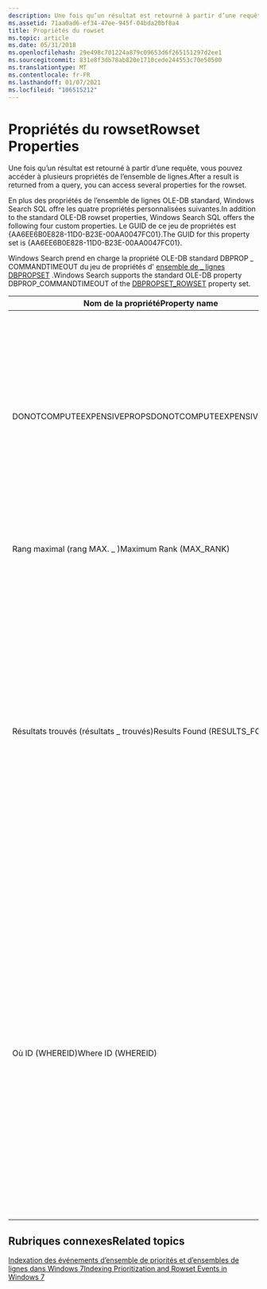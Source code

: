 ```yaml
---
description: Une fois qu’un résultat est retourné à partir d’une requête, vous pouvez accéder à plusieurs propriétés de l’ensemble de lignes.
ms.assetid: 71aa0ad6-ef34-47ee-945f-04bda20bf8a4
title: Propriétés du rowset
ms.topic: article
ms.date: 05/31/2018
ms.openlocfilehash: 29e498c701224a879c09653d6f265151297d2ee1
ms.sourcegitcommit: 831e8f3db78ab820e1710cede244553c70e50500
ms.translationtype: MT
ms.contentlocale: fr-FR
ms.lasthandoff: 01/07/2021
ms.locfileid: "106515212"
---
```

# <a name="rowset-properties"></a><span data-ttu-id="3b53c-103">Propriétés du rowset</span><span class="sxs-lookup"><span data-stu-id="3b53c-103">Rowset Properties</span></span>

<span data-ttu-id="3b53c-104">Une fois qu’un résultat est retourné à partir d’une requête, vous pouvez accéder à plusieurs propriétés de l’ensemble de lignes.</span><span class="sxs-lookup"><span data-stu-id="3b53c-104">After a result is returned from a query, you can access several properties for the rowset.</span></span>

<span data-ttu-id="3b53c-105">En plus des propriétés de l’ensemble de lignes OLE-DB standard, Windows Search SQL offre les quatre propriétés personnalisées suivantes.</span><span class="sxs-lookup"><span data-stu-id="3b53c-105">In addition to the standard OLE-DB rowset properties, Windows Search SQL offers the following four custom properties.</span></span> <span data-ttu-id="3b53c-106">Le GUID de ce jeu de propriétés est {AA6EE6B0E828-11D0-B23E-00AA0047FC01}.</span><span class="sxs-lookup"><span data-stu-id="3b53c-106">The GUID for this property set is {AA6EE6B0E828-11D0-B23E-00AA0047FC01}.</span></span>

<span data-ttu-id="3b53c-107">Windows Search prend en charge la propriété OLE-DB standard DBPROP \_ COMMANDTIMEOUT du jeu de propriétés d' [ensemble de \_ lignes DBPROPSET](/previous-versions//ms691738(v=vs.85)) .</span><span class="sxs-lookup"><span data-stu-id="3b53c-107">Windows Search supports the standard OLE-DB property DBPROP\_COMMANDTIMEOUT of the [DBPROPSET\_ROWSET](/previous-versions//ms691738(v=vs.85)) property set.</span></span>



| <span data-ttu-id="3b53c-108">Nom de la propriété</span><span class="sxs-lookup"><span data-stu-id="3b53c-108">Property name</span></span>                  | <span data-ttu-id="3b53c-109">PROPID/type</span><span class="sxs-lookup"><span data-stu-id="3b53c-109">PROPID/type</span></span> | <span data-ttu-id="3b53c-110">Description</span><span class="sxs-lookup"><span data-stu-id="3b53c-110">Description</span></span>                                                                                                                                                                                                                                                                                                                                        |
|--------------------------------|-------------|----------------------------------------------------------------------------------------------------------------------------------------------------------------------------------------------------------------------------------------------------------------------------------------------------------------------------------------------------|
| <span data-ttu-id="3b53c-111">DONOTCOMPUTEEXPENSIVEPROPS</span><span class="sxs-lookup"><span data-stu-id="3b53c-111">DONOTCOMPUTEEXPENSIVEPROPS</span></span>     | <span data-ttu-id="3b53c-112">booléen 15/VT \_</span><span class="sxs-lookup"><span data-stu-id="3b53c-112">15/VT\_BOOL</span></span> | <span data-ttu-id="3b53c-113">L’affectation de la valeur true empêche le calcul des propriétés coûteuses telles que les résultats trouvés et le classement maximal qui nécessitent l’évaluation de l’ensemble de la requête lorsqu’une propriété d’ensemble de lignes est accédée.</span><span class="sxs-lookup"><span data-stu-id="3b53c-113">Setting this to true prevents computing expensive properties like Results Found and Max Rank that require evaluating the whole query when any rowset property is accessed.</span></span>                                                                                                                                                                         |
| <span data-ttu-id="3b53c-114">Rang maximal (rang MAX. \_ )</span><span class="sxs-lookup"><span data-stu-id="3b53c-114">Maximum Rank (MAX\_RANK)</span></span>       | <span data-ttu-id="3b53c-115">6/VT \_ I4</span><span class="sxs-lookup"><span data-stu-id="3b53c-115">6/VT\_I4</span></span>    | <span data-ttu-id="3b53c-116">Classement le plus élevé calculé pour tous les résultats.</span><span class="sxs-lookup"><span data-stu-id="3b53c-116">The highest rank computed for any result.</span></span>                                                                                                                                                                                                                                                                                                          |
| <span data-ttu-id="3b53c-117">Résultats trouvés (résultats \_ trouvés)</span><span class="sxs-lookup"><span data-stu-id="3b53c-117">Results Found (RESULTS\_FOUND)</span></span> | <span data-ttu-id="3b53c-118">7/VT \_ I4</span><span class="sxs-lookup"><span data-stu-id="3b53c-118">7/VT\_I4</span></span>    | <span data-ttu-id="3b53c-119">Nombre total d’éléments uniques pour cette requête.</span><span class="sxs-lookup"><span data-stu-id="3b53c-119">The total number of unique items for this query.</span></span> <span data-ttu-id="3b53c-120">Pour une requête SELECT, il s’agit du nombre d’éléments dans l’ensemble de lignes.</span><span class="sxs-lookup"><span data-stu-id="3b53c-120">For a SELECT query, this is the number of items in the rowset.</span></span> <span data-ttu-id="3b53c-121">Pour un groupe sur une requête, il s’agit du nombre d’éléments feuille uniques.</span><span class="sxs-lookup"><span data-stu-id="3b53c-121">For a GROUP ON query, this is the number of unique leaf items.</span></span> <span data-ttu-id="3b53c-122">Cette propriété n’identifie pas le nombre de lignes dans l’ensemble de lignes de niveau supérieur (le nombre de groupes de niveau supérieur).</span><span class="sxs-lookup"><span data-stu-id="3b53c-122">This property does not identify the number of rows in the top-level rowset (the number of top-level groups).</span></span>                                                        |
| <span data-ttu-id="3b53c-123">Où ID (WHEREID)</span><span class="sxs-lookup"><span data-stu-id="3b53c-123">Where ID (WHEREID)</span></span>             | <span data-ttu-id="3b53c-124">8/VT \_ I4</span><span class="sxs-lookup"><span data-stu-id="3b53c-124">8/VT\_I4</span></span>    | <span data-ttu-id="3b53c-125">Identificateur des restrictions utilisées pour une requête.</span><span class="sxs-lookup"><span data-stu-id="3b53c-125">The identifier for the restrictions used for a query.</span></span> <span data-ttu-id="3b53c-126">Si un ensemble de lignes est ouvert lors de l’exécution d’une nouvelle requête, la nouvelle requête peut réutiliser les restrictions de l’ancienne requête, tirant ainsi parti du travail déjà effectué.</span><span class="sxs-lookup"><span data-stu-id="3b53c-126">If a rowset is open when a new query is executed, the new query can reuse the restrictions from the older query, thereby taking advantage of the work already completed.</span></span> <span data-ttu-id="3b53c-127">Pour plus d’informations sur la réutilisation des restrictions WHERE, référez-vous à la [fonction ReuseWhere](-search-sql-reusewhere.md).</span><span class="sxs-lookup"><span data-stu-id="3b53c-127">For more information on reusing WHERE restrictions, refer to the [ReuseWhere function](-search-sql-reusewhere.md).</span></span> |



 

## <a name="related-topics"></a><span data-ttu-id="3b53c-128">Rubriques connexes</span><span class="sxs-lookup"><span data-stu-id="3b53c-128">Related topics</span></span>

<dl> <dt>

[<span data-ttu-id="3b53c-129">Indexation des événements d’ensemble de priorités et d’ensembles de lignes dans Windows 7</span><span class="sxs-lookup"><span data-stu-id="3b53c-129">Indexing Prioritization and Rowset Events in Windows 7</span></span>](indexing-prioritization-and-rowset-events.md)
</dt> </dl>

 

 
